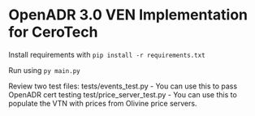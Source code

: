 
# OpenADR 3.0 VEN Implementation for CeroTech

Install requirements with `pip install -r requirements.txt`

Run using `py main.py`

Review two test files:
tests/events_test.py - You can use this to pass OpenADR cert testing
test/price_server_test.py - You can use this to populate the VTN with prices from Olivine price servers. 

